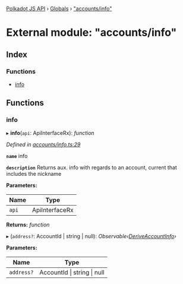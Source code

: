 [Polkadot JS API](../README.md) › [Globals](../globals.md) › ["accounts/info"](_accounts_info_.md)

# External module: "accounts/info"

## Index

### Functions

* [info](_accounts_info_.md#info)

## Functions

###  info

▸ **info**(`api`: ApiInterfaceRx): *function*

*Defined in [accounts/info.ts:29](https://github.com/polkadot-js/api/blob/07b9cb1a16/packages/api-derive/src/accounts/info.ts#L29)*

**`name`** info

**`description`** Returns aux. info with regards to an  account, current that includes the nickname

**Parameters:**

Name | Type |
------ | ------ |
`api` | ApiInterfaceRx |

**Returns:** *function*

▸ (`address?`: AccountId | string | null): *Observable‹[DeriveAccountInfo](../interfaces/_types_.deriveaccountinfo.md)›*

**Parameters:**

Name | Type |
------ | ------ |
`address?` | AccountId &#124; string &#124; null |
